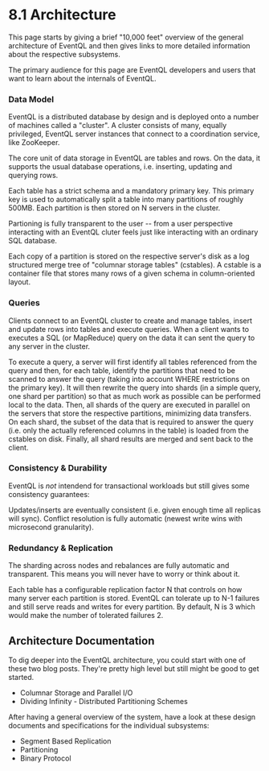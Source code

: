 8.1 Architecture
================

This page starts by giving a brief "10,000 feet" overview of the general
architecture of EventQL and then gives links to more detailed information about
the respective subsystems.

The primary audience for this page are EventQL developers and users that want to
learn about the internals of EventQL.

### Data Model

EventQL is a distributed database by design and is deployed onto a number of
machines called a "cluster". A cluster consists of many, equally privileged,
EventQL server instances that connect to a coordination service, like ZooKeeper.

The core unit of data storage in EventQL are tables and rows. On the data, it
supports the usual database operations, i.e. inserting, updating and querying
rows.

Each table has a strict schema and a mandatory primary key. This primary key is
used to automatically split a table into many partitions of roughly 500MB.
Each partition is then stored on N servers in the cluster.

Partioning is fully transparent to the user -- from a user perspective
interacting with an EventQL cluter feels just like interacting with an ordinary
SQL database.

Each copy of a partition is stored on the respective server's disk as a log
structured merge tree of "columnar storage tables" (cstables). A cstable is a
container file that stores many rows of a given schema in column-oriented layout.

### Queries

Clients connect to an EventQL cluster to create and manage tables, insert and
update rows into tables and execute queries. When a client wants to executes a
SQL (or MapReduce) query on the data it can sent the query to any server in the
cluster.

To execute a query, a server will first identify all tables referenced from the
query and then, for each table, identify the partitions that need to be scanned
to answer the query (taking into account WHERE restrictions on the primary key).
It will then rewrite the query into shards (in a simple query, one shard per
partition) so that as much work as possible can be performed local to the data. 
Then, all shards of the query are executed in parallel on the servers
that store the respective partitions, minimizing data transfers. On each shard,
the subset of the data that is required to answer the query (i.e. only the
actually referenced columns in the table) is loaded from the cstables on disk.
Finally, all shard results are merged and sent back to the client.

### Consistency & Durability

EventQL is _not_ intendend for transactional workloads but still gives some
consistency guarantees:

Updates/inserts are eventually consistent (i.e. given enough time all replicas
will sync). Conflict resolution is fully automatic (newest write wins with
microsecond granularity).

### Redundancy & Replication

The sharding across nodes and rebalances are fully automatic and transparent.
This means you will never have to worry or think about it.

Each table has a configurable replication factor N that controls on how many
server each partition is stored. EventQL can tolerate up to N-1 failures and
still serve reads and writes for every partition. By default, N is 3 which
would make the number of tolerated failures 2.


Architecture Documentation
--------------------------

To dig deeper into the EventQL architecture, you could start with one of
these two blog posts. They're pretty high level but still might be good to get
started.

  - Columnar Storage and Parallel I/O
  - Dividing Infinity - Distributed Partitioning Schemes

After having a general overview of the system, have a look at these design
documents and specifications for the individual subsystems:

  - Segment Based Replication
  - Partitioning
  - Binary Protocol

